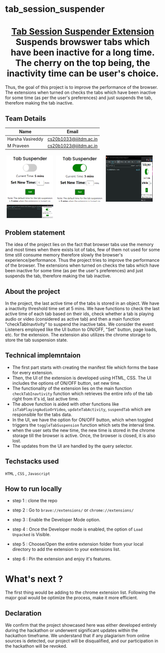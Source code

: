 # tab_session_suspender

<h1 align="center" style="border-bottom: none">
    <b>
        <a href="https://www.google.com">Tab Session Suspender Extension</a><br>
    </b>
    Suspends browswer tabs which have been inactive for a long time. The cherry on the top being, the inactivity time can be user's choice. <br>
</h1>

<!-- # [`Website link`](http://www.google.com) [`Demo video link `](http://www.google.com) [`Other links `](http://www.google.com) -->

Thus, the goal of this project is to improve the performance of the browser. The extensions when turned on checks the tabs which have been inactive for some time (as per the user's preferences) and just suspends the tab, therefore making the tab inactive.

## Team Details

<!-- `Team number` : VH000 -->

| Name             | Email                  |
| ---------------- | ---------------------- |
| Harsha Vasireddy | cs20b1033@iiitdm.ac.in |
| M Praveen        | cs20b1023@iiitdm.ac.in |

<div style="display: flex; flex-wrap: wrap;">
    <img src="./screenshot_1.png" alt="Extension when turned off" style="width: 30%; margin: 5px;">
    <img src="./screenshot_2.png" alt="Extension when turned on and the timer is on default state" style="width: 30%; margin: 5px;">
    <img src="./screenshot_3.png" alt="The timer has been changed to 2 mins" style="width: 30%; margin: 5px;">
    <img src="./screenshot_4.png" alt="The developer tools screen showing the previously existing timer." style="width: 30%; margin: 5px;">
</div>

## Problem statement

The idea of the project lies on the fact that browser tabs use the memory and most times when there exists lot of tabs, few of them not used for some time still consume memory therefore slowly the browser's experience/performance. Thus the project tries to improve the performance of the browser. The extensions when turned on checks the tabs which have been inactive for some time (as per the user's preferences) and just suspends the tab, therefore making the tab inactive.

## About the project

In the project, the last active time of the tabs is stored in an object. We have a inactivity threshold time set at 5 mins. We have functions to check the last active time of each tab based on their ids, check whether a tab is playing audio or video (considered as active tab) and then a main function "checkTabInavtivity" to suspend the inactive tabs. We consider the event Listeners employed like the UI button to ON/OFF, "Set" button, page loads, etc. for the extension. The extension also utilizes the chrome storage to store the tab suspension state.

## Technical implemntaion

- The first part starts with creating the manifest file which forms the base for every extension.
- Then, the UI of the extension is developed using HTML, CSS. The UI includes the options of ON/OFF button, set new time.
- The functionality of the extension lies on the main function `checkTabInavtivity` function which retrieves the entire info of the tab right from it's id, last active time.
- The above function is aided with other functions like `isTabPlayingAudioOrVideo`, `updateTabActivity`, `suspendTab` which are responsible for the tabs data.
- In the UI, we have the option for ON/OFF button, which when toggled triggers the `toggleTabSuspension` function which sets the interval time.
- when the user sets the new time, the new time is stored in the chrome storage till the browser is active. Once, the browser is closed, it is also lost.
- The updates from the UI are handled by the query selector.

## Techstacks used

`HTML` , `CSS` , `Javascript`

## How to run locally

- step 1 : clone the repo

- step 2 : Go to `brave://extensions/` or `chrome://extensions/`

- step 3 : Enable the Developer Mode option.

- step 4 : Once the Developer mode is enabled, the option of `Load Unpacked` is Visible.

- step 5 : Choose/Open the entire extension folder from your local directory to add the extension to your extensions list.

- step 6 : Pin the extension and enjoy it's features.

# What's next ?

The first thing would be adding to the chrome extension list. Following the major goal would be optimize the process, make it more efficient.

## Declaration

We confirm that the project showcased here was either developed entirely during the hackathon or underwent significant updates within the hackathon timeframe. We understand that if any plagiarism from online sources is detected, our project will be disqualified, and our participation in the hackathon will be revoked.
